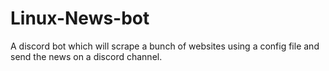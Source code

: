 # Linux-News-bot
A discord bot which will scrape a bunch of websites using a config file and send the news on a discord channel.
